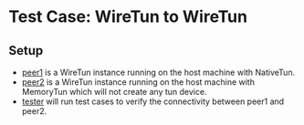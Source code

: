 # Test Case: WireTun to WireTun

## Setup

- [peer1](../support/peer1) is a WireTun instance running on the host machine with NativeTun.
- [peer2](./peer2) is a WireTun instance running on the host machine with MemoryTun which will not create any tun device.
- [tester](tester) will run test cases to verify the connectivity between peer1 and peer2.
